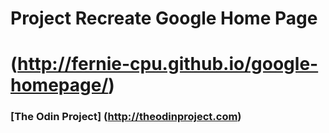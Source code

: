 # Project Recreate Google Home Page
(http://fernie-cpu.github.io/google-homepage/)
=======
### [The Odin Project] (http://theodinproject.com)
